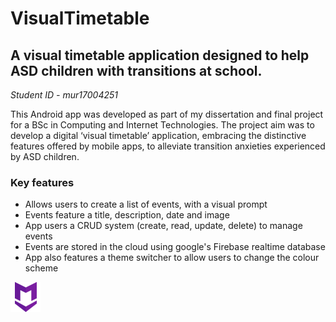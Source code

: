 # VisualTimetable

## A visual timetable application designed to help ASD children with transitions at school.</b>

*Student ID - mur17004251*

This Android app was developed as part of my dissertation and final project for a BSc in Computing and Internet Technologies. The project aim was to develop a digital ‘visual timetable’ application, embracing the distinctive features offered by mobile apps, to alleviate transition anxieties experienced by ASD children.

### Key features
- Allows users to create a list of events, with a visual prompt
- Events feature a title, description, date and image
- App users a CRUD system (create, read, update, delete) to manage events
- Events are stored in the cloud using google's Firebase realtime database
- App also features a theme switcher to allow users to change the colour scheme


![alt text](https://github.com/adam-p/markdown-here/raw/master/src/common/images/icon48.png "Logo Title Text 1")
